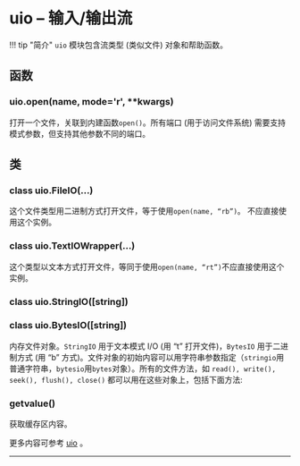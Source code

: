 # **uio** – 输入/输出流

!!! tip "简介"
    `uio` 模块包含流类型 (类似文件) 对象和帮助函数。

## 函数

### **uio.open**(name, mode='r', **kwargs)  
  打开一个文件，关联到内建函数``open()``。所有端口 (用于访问文件系统) 需要支持模式参数，但支持其他参数不同的端口。

## 类

### **class uio.FileIO**(...)  
  这个文件类型用二进制方式打开文件，等于使用``open(name, “rb”)``。 不应直接使用这个实例。

### **class uio.TextIOWrapper**(...)  
  这个类型以文本方式打开文件，等同于使用``open(name, “rt”)``不应直接使用这个实例。

### **class uio.StringIO**([string])  

### **class uio.BytesIO**([string])  
  内存文件对象。`StringIO` 用于文本模式 I/O (用 “t” 打开文件)，`BytesIO` 用于二进制方式 (用 “b” 方式)。文件对象的初始内容可以用字符串参数指定（`stringio`用普通字符串，`bytesio`用`bytes`对象）。所有的文件方法，如 `read(), write(), seek(), flush(), close()` 都可以用在这些对象上，包括下面方法:

### **getvalue**()  
  获取缓存区内容。

更多内容可参考  [uio](http://docs.micropython.org/en/latest/pyboard/library/uio.html) 。

----------